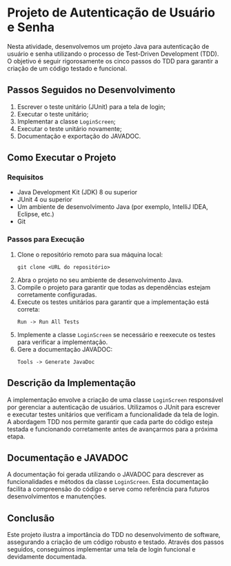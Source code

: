 <h1>Projeto de Autenticação de Usuário e Senha</h1>

<p>Nesta atividade, desenvolvemos um projeto Java para autenticação de usuário e senha utilizando o processo de Test-Driven Development (TDD). O objetivo é seguir rigorosamente os cinco passos do TDD para garantir a criação de um código testado e funcional.</p>

<h2>Passos Seguidos no Desenvolvimento</h2>
<ol>
    <li>Escrever o teste unitário (JUnit) para a tela de login;</li>
    <li>Executar o teste unitário;</li>
    <li>Implementar a classe <code>LoginScreen</code>;</li>
    <li>Executar o teste unitário novamente;</li>
    <li>Documentação e exportação do JAVADOC.</li>
</ol>

<h2>Como Executar o Projeto</h2>

<h3>Requisitos</h3>
<ul>
    <li>Java Development Kit (JDK) 8 ou superior</li>
    <li>JUnit 4 ou superior</li>
    <li>Um ambiente de desenvolvimento Java (por exemplo, IntelliJ IDEA, Eclipse, etc.)</li>
    <li>Git</li>
</ul>

<h3>Passos para Execução</h3>
<ol>
    <li>Clone o repositório remoto para sua máquina local:</li>
    <pre><code>git clone &lt;URL do repositório&gt;</code></pre>
    <li>Abra o projeto no seu ambiente de desenvolvimento Java.</li>
    <li>Compile o projeto para garantir que todas as dependências estejam corretamente configuradas.</li>
    <li>Execute os testes unitários para garantir que a implementação está correta:</li>
    <pre><code>Run -> Run All Tests</code></pre>
    <li>Implemente a classe <code>LoginScreen</code> se necessário e reexecute os testes para verificar a implementação.</li>
    <li>Gere a documentação JAVADOC:</li>
    <pre><code>Tools -> Generate JavaDoc</code></pre>
</ol>

<h2>Descrição da Implementação</h2>

<p>A implementação envolve a criação de uma classe <code>LoginScreen</code> responsável por gerenciar a autenticação de usuários. Utilizamos o JUnit para escrever e executar testes unitários que verificam a funcionalidade da tela de login. A abordagem TDD nos permite garantir que cada parte do código esteja testada e funcionando corretamente antes de avançarmos para a próxima etapa.</p>

<h2>Documentação e JAVADOC</h2>

<p>A documentação foi gerada utilizando o JAVADOC para descrever as funcionalidades e métodos da classe <code>LoginScreen</code>. Esta documentação facilita a compreensão do código e serve como referência para futuros desenvolvimentos e manutenções.</p>

<h2>Conclusão</h2>

<p>Este projeto ilustra a importância do TDD no desenvolvimento de software, assegurando a criação de um código robusto e testado. Através dos passos seguidos, conseguimos implementar uma tela de login funcional e devidamente documentada.</p>

